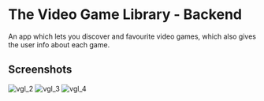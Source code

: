 # The Video Game Library - Backend

An app which lets you discover and favourite video games, which also gives the user info about each game.

## Screenshots

![vgl_2](https://github.com/Will-Agar/video-game-library-app/assets/55886488/918b7030-f49c-43e9-9e77-ea01f6628de3)
![vgl_3](https://github.com/Will-Agar/video-game-library-app/assets/55886488/3a49ef74-484c-407c-bff1-62f813fffc27)
![vgl_4](https://github.com/Will-Agar/video-game-library-app/assets/55886488/ddb67102-c5a7-4033-8909-da50b641595d)
